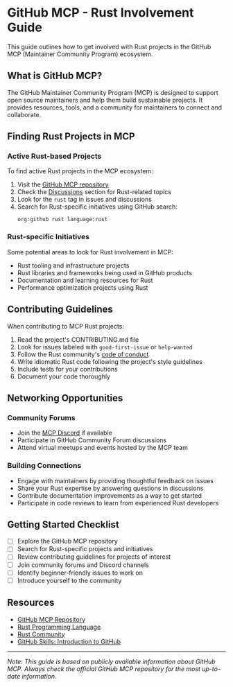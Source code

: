 # GitHub MCP - Rust Involvement Guide

This guide outlines how to get involved with Rust projects in the GitHub MCP (Maintainer Community Program) ecosystem.

## What is GitHub MCP?

The GitHub Maintainer Community Program (MCP) is designed to support open source maintainers and help them build sustainable projects. It provides resources, tools, and a community for maintainers to connect and collaborate.

## Finding Rust Projects in MCP

### Active Rust-based Projects

To find active Rust projects in the MCP ecosystem:

1. Visit the [GitHub MCP repository](https://github.com/github/mcp)
2. Check the [Discussions](https://github.com/github/mcp/discussions) section for Rust-related topics
3. Look for the `rust` tag in issues and discussions
4. Search for Rust-specific initiatives using GitHub search:
   ```
   org:github rust language:rust
   ```

### Rust-specific Initiatives

Some potential areas to look for Rust involvement in MCP:

- Rust tooling and infrastructure projects
- Rust libraries and frameworks being used in GitHub products
- Documentation and learning resources for Rust
- Performance optimization projects using Rust

## Contributing Guidelines

When contributing to MCP Rust projects:

1. Read the project's CONTRIBUTING.md file
2. Look for issues labeled with `good-first-issue` or `help-wanted`
3. Follow the Rust community's [code of conduct](https://www.rust-lang.org/policies/code-of-conduct)
4. Write idiomatic Rust code following the project's style guidelines
5. Include tests for your contributions
6. Document your code thoroughly

## Networking Opportunities

### Community Forums

- Join the [MCP Discord](https://discord.gg/github-community) if available
- Participate in GitHub Community Forum discussions
- Attend virtual meetups and events hosted by the MCP team

### Building Connections

- Engage with maintainers by providing thoughtful feedback on issues
- Share your Rust expertise by answering questions in discussions
- Contribute documentation improvements as a way to get started
- Participate in code reviews to learn from experienced Rust developers

## Getting Started Checklist

- [ ] Explore the GitHub MCP repository
- [ ] Search for Rust-specific projects and initiatives
- [ ] Review contributing guidelines for projects of interest
- [ ] Join community forums and Discord channels
- [ ] Identify beginner-friendly issues to work on
- [ ] Introduce yourself to the community

## Resources

- [GitHub MCP Repository](https://github.com/github/mcp)
- [Rust Programming Language](https://www.rust-lang.org/)
- [Rust Community](https://www.rust-lang.org/community)
- [GitHub Skills: Introduction to GitHub](https://github.com/skills/introduction-to-github)

---

*Note: This guide is based on publicly available information about GitHub MCP. Always check the official GitHub MCP repository for the most up-to-date information.*